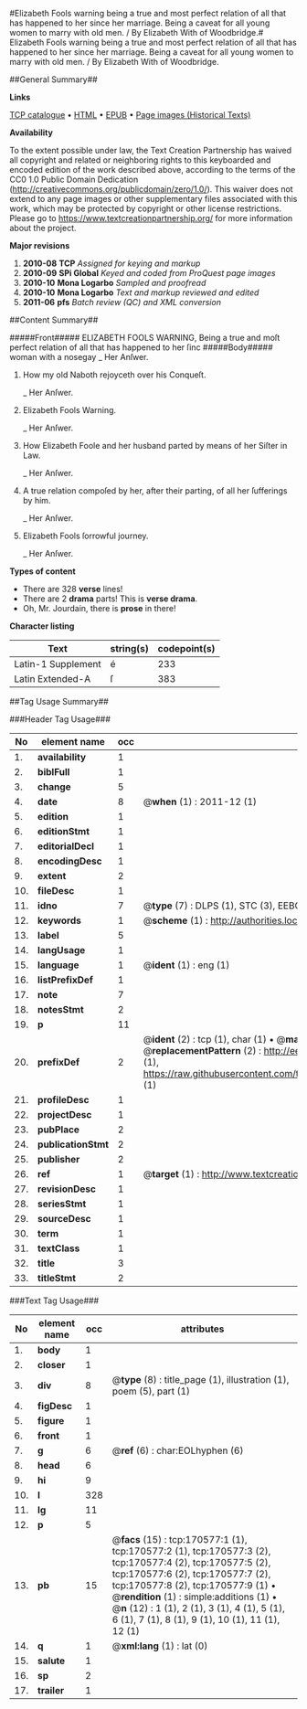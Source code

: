 #Elizabeth Fools warning being a true and most perfect relation of all that has happened to her since her marriage. Being a caveat for all young women to marry with old men. / By Elizabeth With of Woodbridge.#
Elizabeth Fools warning being a true and most perfect relation of all that has happened to her since her marriage. Being a caveat for all young women to marry with old men. / By Elizabeth With of Woodbridge.

##General Summary##

**Links**

[TCP catalogue](http://www.ota.ox.ac.uk/tcp/)  • 
[HTML](http://tei.it.ox.ac.uk/tcp/Texts-HTML/free/A96/A96737.html)  • 
[EPUB](http://tei.it.ox.ac.uk/tcp/Texts-EPUB/free/A96/A96737.epub) • 
[Page images (Historical Texts)](https://historicaltexts.jisc.ac.uk/eebo-99868982e)

**Availability**

To the extent possible under law, the Text Creation Partnership has waived all copyright and related or neighboring rights to this keyboarded and encoded edition of the work described above, according to the terms of the CC0 1.0 Public Domain Dedication (http://creativecommons.org/publicdomain/zero/1.0/). This waiver does not extend to any page images or other supplementary files associated with this work, which may be protected by copyright or other license restrictions. Please go to https://www.textcreationpartnership.org/ for more information about the project.

**Major revisions**

1. __2010-08__ __TCP__ *Assigned for keying and markup*
1. __2010-09__ __SPi Global__ *Keyed and coded from ProQuest page images*
1. __2010-10__ __Mona Logarbo__ *Sampled and proofread*
1. __2010-10__ __Mona Logarbo__ *Text and markup reviewed and edited*
1. __2011-06__ __pfs__ *Batch review (QC) and XML conversion*

##Content Summary##

#####Front#####
ELIZABETH FOOLS WARNING, Being a true and moſt perfect relation of all that has happened to her ſinc
#####Body#####
woman with a nosegay
    _ Her Anſwer.

1. How my old Naboth rejoyceth over his Conqueſt.

    _ Her Anſwer.

1. Elizabeth Fools Warning.

    _ Her Anſwer.

1. How Elizabeth Foole and her husband parted by means of her Siſter in Law.

    _ Her Anſwer.

1. A true relation compoſed by her, after their parting, of all her ſufferings by him.

    _ Her Anſwer.

1. Elizabeth Fools ſorrowful journey.

    _ Her Anſwer.

**Types of content**

  * There are 328 **verse** lines!
  * There are 2 **drama** parts! This is **verse drama**.
  * Oh, Mr. Jourdain, there is **prose** in there!

**Character listing**


|Text|string(s)|codepoint(s)|
|---|---|---|
|Latin-1 Supplement|é|233|
|Latin Extended-A|ſ|383|

##Tag Usage Summary##

###Header Tag Usage###

|No|element name|occ|attributes|
|---|---|---|---|
|1.|__availability__|1||
|2.|__biblFull__|1||
|3.|__change__|5||
|4.|__date__|8| @__when__ (1) : 2011-12 (1)|
|5.|__edition__|1||
|6.|__editionStmt__|1||
|7.|__editorialDecl__|1||
|8.|__encodingDesc__|1||
|9.|__extent__|2||
|10.|__fileDesc__|1||
|11.|__idno__|7| @__type__ (7) : DLPS (1), STC (3), EEBO-CITATION (1), PROQUEST (1), VID (1)|
|12.|__keywords__|1| @__scheme__ (1) : http://authorities.loc.gov/ (1)|
|13.|__label__|5||
|14.|__langUsage__|1||
|15.|__language__|1| @__ident__ (1) : eng (1)|
|16.|__listPrefixDef__|1||
|17.|__note__|7||
|18.|__notesStmt__|2||
|19.|__p__|11||
|20.|__prefixDef__|2| @__ident__ (2) : tcp (1), char (1)  •  @__matchPattern__ (2) : ([0-9\-]+):([0-9IVX]+) (1), (.+) (1)  •  @__replacementPattern__ (2) : http://eebo.chadwyck.com/downloadtiff?vid=$1&page=$2 (1), https://raw.githubusercontent.com/textcreationpartnership/Texts/master/tcpchars.xml#$1 (1)|
|21.|__profileDesc__|1||
|22.|__projectDesc__|1||
|23.|__pubPlace__|2||
|24.|__publicationStmt__|2||
|25.|__publisher__|2||
|26.|__ref__|1| @__target__ (1) : http://www.textcreationpartnership.org/docs/. (1)|
|27.|__revisionDesc__|1||
|28.|__seriesStmt__|1||
|29.|__sourceDesc__|1||
|30.|__term__|1||
|31.|__textClass__|1||
|32.|__title__|3||
|33.|__titleStmt__|2||


###Text Tag Usage###

|No|element name|occ|attributes|
|---|---|---|---|
|1.|__body__|1||
|2.|__closer__|1||
|3.|__div__|8| @__type__ (8) : title_page (1), illustration (1), poem (5), part (1)|
|4.|__figDesc__|1||
|5.|__figure__|1||
|6.|__front__|1||
|7.|__g__|6| @__ref__ (6) : char:EOLhyphen (6)|
|8.|__head__|6||
|9.|__hi__|9||
|10.|__l__|328||
|11.|__lg__|11||
|12.|__p__|5||
|13.|__pb__|15| @__facs__ (15) : tcp:170577:1 (1), tcp:170577:2 (1), tcp:170577:3 (2), tcp:170577:4 (2), tcp:170577:5 (2), tcp:170577:6 (2), tcp:170577:7 (2), tcp:170577:8 (2), tcp:170577:9 (1)  •  @__rendition__ (1) : simple:additions (1)  •  @__n__ (12) : 1 (1), 2 (1), 3 (1), 4 (1), 5 (1), 6 (1), 7 (1), 8 (1), 9 (1), 10 (1), 11 (1), 12 (1)|
|14.|__q__|1| @__xml:lang__ (1) : lat (0)|
|15.|__salute__|1||
|16.|__sp__|2||
|17.|__trailer__|1||
